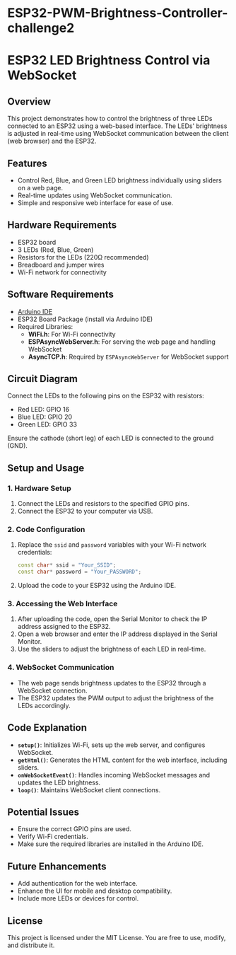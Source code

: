 # ESP32-PWM-Brightness-Controller-challenge2
# ESP32 LED Brightness Control via WebSocket

## Overview
This project demonstrates how to control the brightness of three LEDs connected to an ESP32 using a web-based interface. The LEDs' brightness is adjusted in real-time using WebSocket communication between the client (web browser) and the ESP32.

## Features
- Control Red, Blue, and Green LED brightness individually using sliders on a web page.
- Real-time updates using WebSocket communication.
- Simple and responsive web interface for ease of use.

## Hardware Requirements
- ESP32 board
- 3 LEDs (Red, Blue, Green)
- Resistors for the LEDs (220Ω recommended)
- Breadboard and jumper wires
- Wi-Fi network for connectivity

## Software Requirements
- [Arduino IDE](https://www.arduino.cc/en/software)
- ESP32 Board Package (install via Arduino IDE)
- Required Libraries:
  - **WiFi.h**: For Wi-Fi connectivity
  - **ESPAsyncWebServer.h**: For serving the web page and handling WebSocket
  - **AsyncTCP.h**: Required by `ESPAsyncWebServer` for WebSocket support

## Circuit Diagram
Connect the LEDs to the following pins on the ESP32 with resistors:
- Red LED: GPIO 16
- Blue LED: GPIO 20
- Green LED: GPIO 33

Ensure the cathode (short leg) of each LED is connected to the ground (GND).

## Setup and Usage

### 1. Hardware Setup
1. Connect the LEDs and resistors to the specified GPIO pins.
2. Connect the ESP32 to your computer via USB.

### 2. Code Configuration
1. Replace the `ssid` and `password` variables with your Wi-Fi network credentials:
   ```cpp
   const char* ssid = "Your_SSID";      
   const char* password = "Your_PASSWORD"; 
   ```

2. Upload the code to your ESP32 using the Arduino IDE.

### 3. Accessing the Web Interface
1. After uploading the code, open the Serial Monitor to check the IP address assigned to the ESP32.
2. Open a web browser and enter the IP address displayed in the Serial Monitor.
3. Use the sliders to adjust the brightness of each LED in real-time.

### 4. WebSocket Communication
- The web page sends brightness updates to the ESP32 through a WebSocket connection.
- The ESP32 updates the PWM output to adjust the brightness of the LEDs accordingly.

## Code Explanation
- **`setup()`**: Initializes Wi-Fi, sets up the web server, and configures WebSocket.
- **`getHtml()`**: Generates the HTML content for the web interface, including sliders.
- **`onWebSocketEvent()`**: Handles incoming WebSocket messages and updates the LED brightness.
- **`loop()`**: Maintains WebSocket client connections.

## Potential Issues
- Ensure the correct GPIO pins are used.
- Verify Wi-Fi credentials.
- Make sure the required libraries are installed in the Arduino IDE.

## Future Enhancements
- Add authentication for the web interface.
- Enhance the UI for mobile and desktop compatibility.
- Include more LEDs or devices for control.

## License
This project is licensed under the MIT License. You are free to use, modify, and distribute it.
